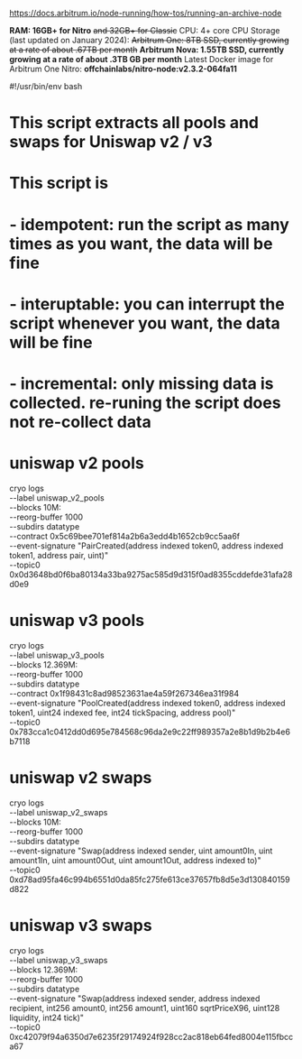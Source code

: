 https://docs.arbitrum.io/node-running/how-tos/running-an-archive-node

**RAM: 16GB+ for Nitro** ~~and 32GB+ for Classic~~
CPU: 4+ core CPU
Storage (last updated on January 2024):
~~Arbitrum One: 8TB SSD, currently growing at a rate of about .67TB per month~~
**Arbitrum Nova: 1.55TB SSD, currently growing at a rate of about .3TB GB per month**
Latest Docker image for Arbitrum One Nitro: 
**offchainlabs/nitro-node:v2.3.2-064fa11**






#!/usr/bin/env bash

# This script extracts all pools and swaps for Uniswap v2 / v3

# This script is
# - idempotent: run the script as many times as you want, the data will be fine
# - interuptable: you can interrupt the script whenever you want, the data will be fine
# - incremental: only missing data is collected. re-runing the script does not re-collect data

# uniswap v2 pools
cryo logs \
--label uniswap_v2_pools \
--blocks 10M: \
--reorg-buffer 1000 \
--subdirs datatype \
--contract 0x5c69bee701ef814a2b6a3edd4b1652cb9cc5aa6f \
--event-signature "PairCreated(address indexed token0, address indexed token1, address pair, uint)" \
--topic0 0x0d3648bd0f6ba80134a33ba9275ac585d9d315f0ad8355cddefde31afa28d0e9

# uniswap v3 pools
cryo logs \
--label uniswap_v3_pools \
--blocks 12.369M: \
--reorg-buffer 1000 \
--subdirs datatype \
--contract 0x1f98431c8ad98523631ae4a59f267346ea31f984 \
--event-signature "PoolCreated(address indexed token0, address indexed token1, uint24 indexed fee, int24 tickSpacing, address pool)" \
--topic0 0x783cca1c0412dd0d695e784568c96da2e9c22ff989357a2e8b1d9b2b4e6b7118

# uniswap v2 swaps
cryo logs \
--label uniswap_v2_swaps \
--blocks 10M: \
--reorg-buffer 1000 \
--subdirs datatype \
--event-signature "Swap(address indexed sender, uint amount0In, uint amount1In, uint amount0Out, uint amount1Out, address indexed to)" \
--topic0 0xd78ad95fa46c994b6551d0da85fc275fe613ce37657fb8d5e3d130840159d822

# uniswap v3 swaps
cryo logs \
--label uniswap_v3_swaps \
--blocks 12.369M: \
--reorg-buffer 1000 \
--subdirs datatype \
--event-signature "Swap(address indexed sender, address indexed recipient, int256 amount0, int256 amount1, uint160 sqrtPriceX96, uint128 liquidity, int24 tick)" \
--topic0 0xc42079f94a6350d7e6235f29174924f928cc2ac818eb64fed8004e115fbcca67

